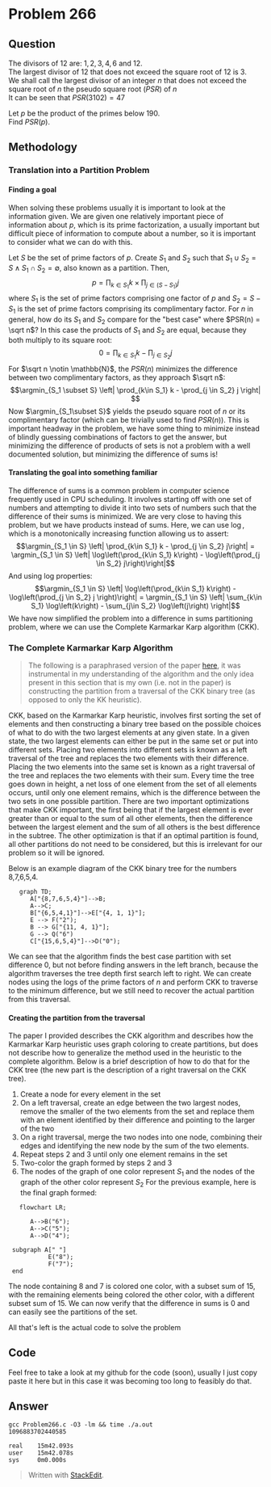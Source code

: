 ﻿# Problem 266
## Question
The divisors of $12$ are: $1, 2, 3, 4, 6$ and $12$.  
The largest divisor of $12$ that does not exceed the square root of $12$ is $3$.  
We shall call the largest divisor of an integer $n$ that does not exceed the square root of $n$ the pseudo square root $(PSR)$ of $n$  
It can be seen that $PSR(3102) = 47$

Let $p$ be the product of the primes below $190$.  
Find $PSR(p)$.
## Methodology  
### Translation into a Partition Problem
#### Finding a goal
When solving these problems usually it is important to look at the information given. We are given one relatively important piece of information about $p$, which is its prime factorization, a usually important but difficult piece of information to compute about a number, so it is important to consider what we can do with this.

Let $S$ be the set of prime factors of $p$. Create $S_1$ and $S_2$ such that $S_1 \cup S_2 = S \wedge S_1 \cap S_2 = \emptyset$, also known as a partition. Then, 
$$p = \prod_{k\in S_1} k \times \prod_{j \in (S-S_1)} j$$
where $S_1$ is the set of prime factors comprising one factor of $p$ and $S_2 = S-S_1$ is the set of prime factors comprising its complimentary factor. For $n$ in general, how do its $S_1$ and $S_2$ compare for the "best case" where $PSR(n) = \sqrt n$? In this case the products of $S_1$ and $S_2$ are equal, because they both multiply to its square root:
$$0 = \prod_{k\in S_1} k - \prod_{j \in S_2} j $$
For $\sqrt n \notin \mathbb{N}$, the $PSR(n)$ minimizes the difference between two complimentary factors, as they approach $\sqrt n$:
$$\argmin_{S_1 \subset S} \left| \prod_{k\in S_1} k - \prod_{j \in S_2} j \right| $$ 
Now $\argmin_{S_1\subset S}$ yields the pseudo square root of $n$ or its complimentary factor (which can be trivially used to find $PSR(n)$). This is important headway in the problem, we have some thing to minimize instead of blindly guessing combinations of factors to get the answer, but minimizing the difference of products of sets is not a problem with a well documented solution, but minimizing the difference of sums is!
#### Translating the goal into something familiar
The difference of sums is a common problem in computer science frequently used in CPU scheduling. It involves starting off with one set of numbers and attempting to divide it into two sets of numbers such that the difference of their sums is minimized. We are very close to having this problem, but we have products instead of sums. Here, we can use $\log$, which is a monotonically increasing function allowing us to assert:
$$\argmin_{S_1 \in S} \left| \prod_{k\in S_1} k - \prod_{j \in S_2} j\right| = \argmin_{S_1 \in S} \left| \log\left(\prod_{k\in S_1} k\right) - \log\left(\prod_{j \in S_2} j\right)\right|$$ 
And using log properties:
$$\argmin_{S_1 \in S} \left| \log\left(\prod_{k\in S_1} k\right) - \log\left(\prod_{j \in S_2} j \right)\right| = \argmin_{S_1 \in S} \left| \sum_{k\in S_1} \log\left(k\right) - \sum_{j\in S_2} \log\left(j\right) \right|$$
We have now simplified the problem into a difference in sums partitioning problem, where we can use the Complete Karmarkar Karp algorithm (CKK).
### The Complete Karmarkar Karp Algorithm

> The following is a paraphrased version of the paper [here](https://www.sciencedirect.com/science/article/pii/S0004370298000861), it was instrumental in my understanding of the algorithm and the only idea present in this section that is my own (i.e. not in the paper) is constructing the partition from a traversal of the CKK binary tree (as opposed to only the KK heuristic).

CKK, based on the Karmarkar Karp heuristic, involves first sorting the set of elements and then constructing a binary tree based on the possible choices of what to do with the two largest elements at any given state. In a given state, the two largest elements can either be put in the same set or put into different sets. Placing two elements into different sets is known as a left traversal of the tree and replaces the two elements with their difference. Placing the two elements into the same set is known as a right traversal of the tree and replaces the two elements with their sum. Every time the tree goes down in height, a net loss of one element from the set of all elements occurs, until only one element remains, which is the difference between the two sets in one possible partition. There are two important optimizations that make CKK important, the first being that if the largest element is ever greater than or equal to the sum of all other elements, then the difference between the largest element and the sum of all others is the best difference in the subtree. The other optimization is that if an optimal partition is found, all other partitions do not need to be considered, but this is irrelevant for our problem so it will be ignored.

Below is an example diagram of the CKK binary tree for the numbers 8,7,6,5,4.

```mermaid
   graph TD;
      A["{8,7,6,5,4}"]-->B;
      A-->C;
      B["{6,5,4,1}"]-->E["{4, 1, 1}"];
      E --> F("2");
      B --> G["{11, 4, 1}"];
      G --> Q("6")
      C["{15,6,5,4}"]-->D("0");
```
We can see that the algorithm finds the best case partition with set difference 0, but not before finding answers in the left branch, because the algorithm traverses the tree depth first search left to right. 
We can create nodes using the logs of the prime factors of $n$ and perform CKK to traverse to the minimum difference, but we still need to recover the actual partition from this traversal.
#### Creating the partition from the traversal
The paper I provided describes the CKK algorithm and describes how the Karmarkar Karp heuristic uses graph coloring to create partitions, but does not describe how to generalize the method used in the heuristic to the complete algorithm. Below is a brief description of how to do that for the CKK tree (the new part is the description of a right traversal on the CKK tree).
 

 1. Create a node for every element in the set
 2. On a left traversal, create an edge between the two largest nodes, remove the smaller of the two elements from the set and replace them with an element identified by their difference and pointing to the larger of the two
 3. On a right traversal, merge the two nodes into one node, combining their edges and identifying the new node by the sum of the two elements. 
 4. Repeat steps 2 and 3 until only one element remains in the set
 5. Two-color the graph formed by steps 2 and 3
 6. The nodes of the graph of one color represent $S_1$ and the nodes of the graph of the other color represent $S_2$ 
 For the previous example, here is the final graph formed:
 
```mermaid
   flowchart LR;

      A-->B("6");
      A-->C("5");
      A-->D("4");
      
 subgraph A[" "]
		   E("8");
		   F("7");
 end
```
The node containing 8 and 7 is colored one color, with a subset sum of 15, with the remaining elements being colored the other color, with a different subset sum of 15. We can now verify that the difference in sums is 0 and can easily see the partitions of the set.

All that's left is the actual code to solve the problem
## Code
Feel free to take a look at my github for the code (soon), usually I just copy paste it here but in this case it was becoming too long to feasibly do that.
## Answer

    gcc Problem266.c -O3 -lm && time ./a.out
	1096883702440585

	real    15m42.093s
	user    15m42.078s
	sys     0m0.000s

> Written with [StackEdit](https://stackedit.io/).

